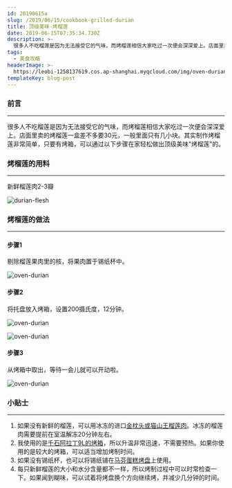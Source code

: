 ```yaml
---
id: 20190615a
slug: /2019/06/15/cookbook-grilled-durian
title: 顶级美味-烤榴莲
date: 2019-06-15T07:35:34.730Z
description: >-
  很多人不吃榴莲是因为无法接受它的气味，而烤榴莲相信大家吃过一次便会深深爱上。店面里卖的烤榴莲一盒差不多要30元，一般里面只有几小块。其实制作烤榴莲非常简单，只要有烤箱，完全可以通过以下方法制作出顶级美味-烤榴莲的。
tags:
  - 美食攻略
headerImage: >-
  https://leobi-1258137619.cos.ap-shanghai.myqcloud.com/img/oven-durian/header-oven-durian.jpg
templateKey: blog-post
---
```

### 前言
---
很多人不吃榴莲是因为无法接受它的气味，而烤榴莲相信大家吃过一次便会深深爱上。店面里卖的烤榴莲一盒差不多要30元，一般里面只有几小块。其实制作烤榴莲非常简单，只要有烤箱，可以通过以下步骤在家轻松做出顶级美味"烤榴莲"的。


### 烤榴莲的用料

- - -

新鲜榴莲肉2-3瓣

![durian-flesh](https://leobi-1258137619.cos.ap-shanghai.myqcloud.com/img/oven-durian/oven-durian-durian-flesh.jpg)

### 烤榴莲的做法

- - -

#### 步骤1

剔除榴莲果肉里的核，将果肉置于锡纸杯中。

![oven-durian](https://leobi-1258137619.cos.ap-shanghai.myqcloud.com/img/oven-durian/oven-durian-step-01.jpg)

#### 步骤2

将托盘放入烤箱，设置200摄氏度，12分钟。

![oven-durian](https://leobi-1258137619.cos.ap-shanghai.myqcloud.com/img/oven-durian/oven-durian-step-02.jpg)

![oven-durian](https://leobi-1258137619.cos.ap-shanghai.myqcloud.com/img/oven-durian/oven-durian-step-03.jpg)

#### 步骤3

从烤箱中取出，等待一会儿就可以开动啦。

![oven-durian](https://leobi-1258137619.cos.ap-shanghai.myqcloud.com/img/oven-durian/oven-durian-step-04.jpg)

### 小贴士

- - -

1. 如果没有新鲜的榴莲，可以用冰冻的进口[金枕头或猫山王榴莲肉](https://s.click.taobao.com/t?e=m%3D2%26s%3DC23yWA4UCcEcQipKwQzePOeEDrYVVa64K7Vc7tFgwiHjf2vlNIV67moRjZMWJoIfMlIj6E1wLr4XHsXY7BYxLujXfzo7yWJmjdLnU0MnJ9FdQGBDoIdiSkz8aBZhYwzzw2A6fL9YmuYIA9CJlNoUjri8%2FPIv%2BbwEPXsNY%2FsDjpw%3D&pvid=10_112.232.109.74_9153_1560605496840)。冰冻的榴莲肉需要提前在室温解冻20分钟左右。
2. 我使用的是[千石阿拉丁9L的烤箱](https://s.click.taobao.com/t?e=m%3D2%26s%3Dmlh2Jp9TBl8cQipKwQzePOeEDrYVVa64K7Vc7tFgwiHjf2vlNIV67ixAIcj7dxGIkfkm8XrrgBsXHsXY7BYxLujXfzo7yWJmjdLnU0MnJ9FdQGBDoIdiSkz8aBZhYwzzVUGc%2Bzr7iSK68hIukENd44af5uhdts3m5%2F8ppGvgq3NxKmPmpIKZsA%3D%3D&pvid=10_112.232.109.74_563_1560605282311)，所以升温非常迅速，不需要预热。如果你使用的是较大的烤箱，可以适当增加烤制时间。
3. 如果没有锡纸杯，也可以将锡纸铺在[马芬蛋糕烤盘](https://s.click.taobao.com/t?e=m%3D2%26s%3DgSQKE8MV3XUcQipKwQzePOeEDrYVVa64K7Vc7tFgwiHjf2vlNIV67ixAIcj7dxGIJhSgLssdd1YXHsXY7BYxLujXfzo7yWJmjdLnU0MnJ9FdQGBDoIdiSkz8aBZhYwzzMHC%2BTH54mOKaNWASmKctnmU9GATN%2B3dgdgoKjwh5Hjo%3D&pvid=10_112.232.109.74_8075_1560605363415)上使用。
4. 每只新鲜榴莲的大小和水分含量都不一样，所以烤制过程中可以时常检查一下。如果闻到糊味，可以试着将烤盘换个方向继续烤，并减少几分钟的时间。

